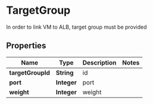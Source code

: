 

# TargetGroup

In order to link VM to ALB, target group must be provided
## Properties

| Name | Type | Description | Notes |
| ------------ | ------------- | ------------- | ------------- |
| **targetGroupId** | **String** | id |  |
| **port** | **Integer** | port |  |
| **weight** | **Integer** | weight |  |


